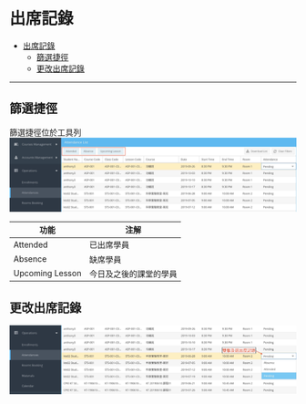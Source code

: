 # 出席記錄

- [出席記錄](#%e5%87%ba%e5%b8%ad%e8%a8%98%e9%8c%84)
  - [篩選捷徑](#%e7%af%a9%e9%81%b8%e6%8d%b7%e5%be%91)
  - [更改出席記錄](#%e6%9b%b4%e6%94%b9%e5%87%ba%e5%b8%ad%e8%a8%98%e9%8c%84)

---
## 篩選捷徑
篩選捷徑位於工具列
![](images/12.jpg)

| 功能            | 注解                               |
| --------------- | ---------------------------------- |
| Attended | 已出席學員 |
| Absence | 缺席學員 |
| Upcoming Lesson | 今日及之後的課堂的學員 |

## 更改出席記錄
![](images/13.jpg)
